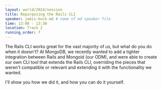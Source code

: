 ```yaml
---
layout: world/2024/session
title: Repurposing the Rails CLI
speaker: jamis-buck.md # name of md speaker file
time: 13:00 - 13:30
location: Track 2
running_order: 7
---
```


The Rails CLI works great for the vast majority of us, but what do you do when it doesn't? At MongoDB, we recently wanted to add a tighter integration between Rails and Mongoid (our ODM), and were able to create our own CLI tool that extends the Rails CLI, overriding the pieces that weren't compatible or relevant and extending it with the functionality we wanted.

I'll show you how we did it, and how you can do it yourself.
